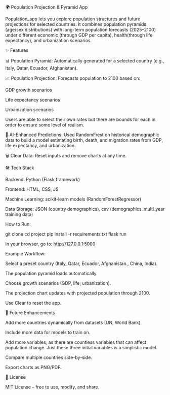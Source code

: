 🌍 Population Projection & Pyramid App

Population_app lets you explore population structures and future projections for selected countries.
It combines population pyramids (age/sex distributions) with long-term population forecasts (2025–2100) under different economic (through GDP per capita), health(through life expectancy), and urbanization scenarios.

✨ Features

📊 Population Pyramid: Automatically generated for a selected country (e.g., Italy, Qatar, Ecuador, Afghanistan).

📈 Population Projection: Forecasts population to 2100 based on:

GDP growth scenarios

Life expectancy scenarios

Urbanization scenarios

Users are able to select their own rates but there are bounds for each in order to ensure some level of realism.

🤖 AI-Enhanced Predictions: Used RandomFrest on historical demographic data to build a model estimating birth, death, and migration rates from GDP, life expectancy, and urbanization.

🗑️ Clear Data: Reset inputs and remove charts at any time.

🛠️ Tech Stack

Backend: Python (Flask framework)

Frontend: HTML, CSS, JS

Machine Learning: scikit-learn models (RandomForestRegressor)

Data Storage: JSON (country demographics), csv (demographics_multi_year training data)

How to Run:

git clone <repo-url>
cd project
pip install -r requirements.txt
flask run

In your browser, go to:
http://127.0.0.1:5000

Example Workflow:

Select a preset country (Italy, Qatar, Ecuador, Afghanistan., China, India).

The population pyramid loads automatically.

Choose growth scenarios (GDP, life, urbanization).

The projection chart updates with projected population through 2100.

Use Clear to reset the app.

🔮 Future Enhancements

Add more countries dynamically from datasets (UN, World Bank).

Include more data for models to train on.

Add more variables, as there are countless variables that can affect population change.
Just these three initial variables is a simplistic model.

Compare multiple countries side-by-side.

Export charts as PNG/PDF.

📝 License

MIT License – free to use, modify, and share.